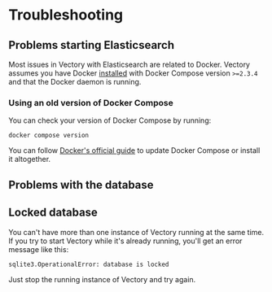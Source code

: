 # Troubleshooting

## Problems starting Elasticsearch

Most issues in Vectory with Elasticsearch are related to Docker. Vectory assumes you have Docker [installed](https://docs.docker.com/get-docker/) with Docker Compose version  `>=2.3.4` and that the Docker daemon is running.

### Using an old version of Docker Compose

You can check your version of Docker Compose by running:
```
docker compose version
```

You can follow [Docker's official guide](https://docs.docker.com/compose/install) to update Docker Compose or install it altogether.

## Problems with the database

## Locked database

You can't have more than one instance of Vectory running at the same time. If you try to start Vectory while it's already running, you'll get an error message like this:
```bash
sqlite3.OperationalError: database is locked
```
Just stop the running instance of Vectory and try again.